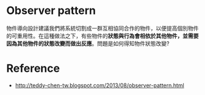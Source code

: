 # Observer pattern
物件導向設計建議我們將系統切割成一群互相協同合作的物件，以便提高個別物件的可重用性。在這種做法之下，有些物件的**狀態與行為會相依於其他物件，並需要因為其他物件的狀態改變而做出反應**。問題是如何得知物件狀態改變?

# Reference
- http://teddy-chen-tw.blogspot.com/2013/08/observer-pattern.html